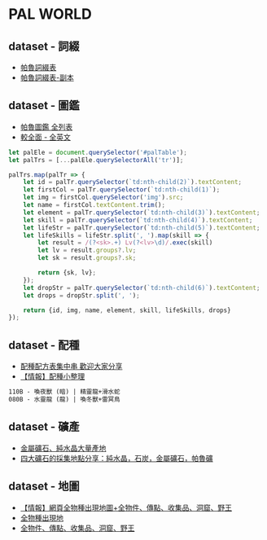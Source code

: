 # PAL WORLD


## dataset - 詞綴

- [帕魯詞綴表](https://docs.google.com/spreadsheets/d/1oVlm10d5OqRqVqydwJO8Ww9TV-z6LwuKjLxrSXtypLo/edit#gid=1193192259)
- [帕魯詞綴表-副本](https://docs.google.com/spreadsheets/d/1abcwEaBfzerwBqfJmHYvwvZtI0hLcBcIr1R-8lcTtks/edit#gid=1193192259)

## dataset - 圖鑑

- [帕魯圖鑑 全列表](https://forum.gamer.com.tw/C.php?bsn=71458&snA=11)
- [較全面 - 全英文](https://genshinlab.com/palworld-pals/)

```javascript
let palEle = document.querySelector('#palTable');
let palTrs = [...palEle.querySelectorAll('tr')];

palTrs.map(palTr => {
    let id = palTr.querySelector(`td:nth-child(2)`).textContent;
    let firstCol = palTr.querySelector(`td:nth-child(1)`);
    let img = firstCol.querySelector('img').src;
    let name = firstCol.textContent.trim();
    let element = palTr.querySelector(`td:nth-child(3)`).textContent;
    let skill = palTr.querySelector(`td:nth-child(4)`).textContent;
    let lifeStr = palTr.querySelector(`td:nth-child(5)`).textContent;
    let lifeSkills = lifeStr.split(', ').map(skill => {
        let result = /(?<sk>.+) Lv(?<lv>\d)/.exec(skill)
        let lv = result.groups?.lv;
        let sk = result.groups?.sk;

        return {sk, lv};
    });
    let dropStr = palTr.querySelector(`td:nth-child(6)`).textContent;
    let drops = dropStr.split(', ');

    return {id, img, name, element, skill, lifeSkills, drops}
});
```

## dataset - 配種

- [配種配方表集中串 歡迎大家分享](https://forum.gamer.com.tw/C.php?bsn=71458&snA=179)
- [【情報】配種小整理](https://forum.gamer.com.tw/C.php?bsn=71458&snA=381&tnum=1)

```txt
110B - 喚夜獸 (暗) | 精靈龍+滑水蛇
080B - 水靈龍 (龍) | 喚冬獸+雷冥鳥
```

## dataset - 礦產

- [金屬礦石、純水晶大量產地](https://forum.gamer.com.tw/Co.php?bsn=71458&sn=117)
- [四大礦石的採集地點分享：純水晶，石炭，金屬礦石，帕魯礦](https://forum.gamer.com.tw/C.php?bsn=71458&snA=377)

## dataset - 地圖

- [【情報】網頁全物種出現地圖+全物件、傳點、收集品、洞窟、野王](https://forum.gamer.com.tw/C.php?bsn=71458&snA=253)
- [全物種出現地](https://palworld.th.gl/)
- [全物件、傳點、收集品、洞窟、野王](https://mapgenie.io/palworld/maps/palpagos-islands)




